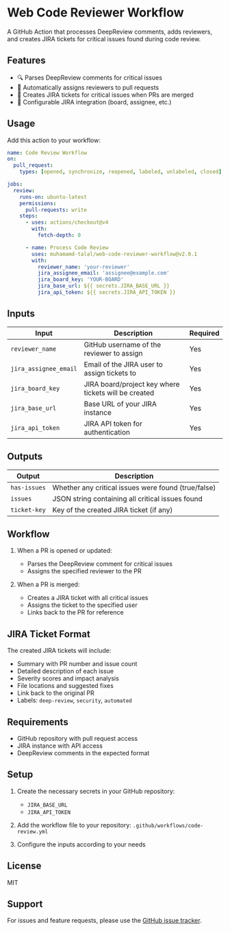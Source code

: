 # Web Code Reviewer Workflow

A GitHub Action that processes DeepReview comments, adds reviewers, and creates JIRA tickets for critical issues found during code review.

## Features

- 🔍 Parses DeepReview comments for critical issues
- 👥 Automatically assigns reviewers to pull requests
- 🎫 Creates JIRA tickets for critical issues when PRs are merged
- 🔄 Configurable JIRA integration (board, assignee, etc.)

## Usage

Add this action to your workflow:

```yaml
name: Code Review Workflow
on:
  pull_request:
    types: [opened, synchronize, reopened, labeled, unlabeled, closed]

jobs:
  review:
    runs-on: ubuntu-latest
    permissions:
      pull-requests: write
    steps:
      - uses: actions/checkout@v4
        with:
          fetch-depth: 0

      - name: Process Code Review
        uses: muhamamd-talal/web-code-reviewer-workflow@v2.0.1
        with:
          reviewer_name: 'your-reviewer'
          jira_assignee_email: 'assignee@example.com'
          jira_board_key: 'YOUR-BOARD'
          jira_base_url: ${{ secrets.JIRA_BASE_URL }}
          jira_api_token: ${{ secrets.JIRA_API_TOKEN }}
```

## Inputs

| Input | Description | Required |
|-------|-------------|----------|
| `reviewer_name` | GitHub username of the reviewer to assign | Yes |
| `jira_assignee_email` | Email of the JIRA user to assign tickets to | Yes |
| `jira_board_key` | JIRA board/project key where tickets will be created | Yes |
| `jira_base_url` | Base URL of your JIRA instance | Yes |
| `jira_api_token` | JIRA API token for authentication | Yes |

## Outputs

| Output | Description |
|--------|-------------|
| `has-issues` | Whether any critical issues were found (true/false) |
| `issues` | JSON string containing all critical issues found |
| `ticket-key` | Key of the created JIRA ticket (if any) |

## Workflow

1. When a PR is opened or updated:
   - Parses the DeepReview comment for critical issues
   - Assigns the specified reviewer to the PR

2. When a PR is merged:
   - Creates a JIRA ticket with all critical issues
   - Assigns the ticket to the specified user
   - Links back to the PR for reference

## JIRA Ticket Format

The created JIRA tickets will include:
- Summary with PR number and issue count
- Detailed description of each issue
- Severity scores and impact analysis
- File locations and suggested fixes
- Link back to the original PR
- Labels: `deep-review`, `security`, `automated`

## Requirements

- GitHub repository with pull request access
- JIRA instance with API access
- DeepReview comments in the expected format

## Setup

1. Create the necessary secrets in your GitHub repository:
   - `JIRA_BASE_URL`
   - `JIRA_API_TOKEN`

2. Add the workflow file to your repository:
   `.github/workflows/code-review.yml`

3. Configure the inputs according to your needs

## License

MIT

## Support

For issues and feature requests, please use the [GitHub issue tracker](https://github.com/tajawal/web-code-reviewer-workflow/issues).
